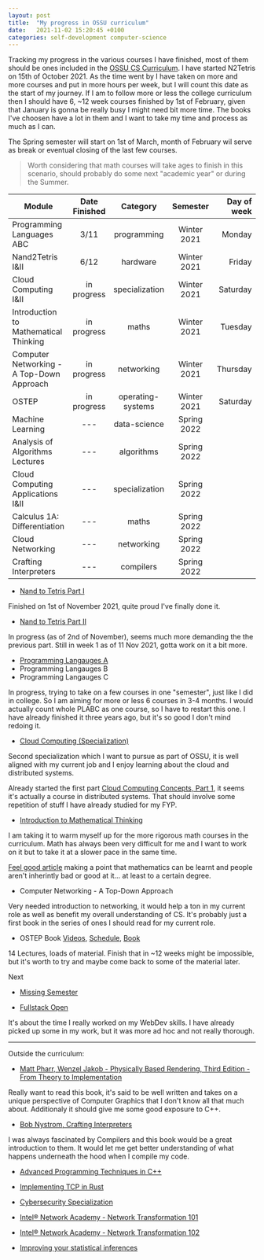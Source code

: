 ```yaml
---
layout: post
title:  "My progress in OSSU curriculum"
date:   2021-11-02 15:20:45 +0100
categories: self-development computer-science 
---
```


Tracking my progress in the various courses I have finished, most of them should be ones included in the [OSSU CS Curriculum](https://github.com/ossu/computer-science). 
I have started N2Tetris on 15th of October 2021. As the time went by I have taken on more and more courses and put in more hours per week, but I will count this date as the start of my journey.
If I am to follow more or less the college curriculum then I should have 6, ~12 week courses finished by 1st of February, given that January is gonna be really busy I might need bit more time. The books I've choosen have a lot in them and I want to take my time and process as much as I can.

The Spring semester will start on 1st of March, month of February wil serve as break or eventual closing of the last few courses.

> Worth considering that math courses will take ages to finish in this scenario, should probably do some next "academic year" or during the Summer. 

| Module        | Date Finished | Category | Semester  | Day of week |
| ------------- |:-------------:|:-------------:| :-----:|-----:|
| Programming Languages ABC |  3/11 | programming | Winter 2021 |Monday|
| Nand2Tetris I&II |  6/12 | hardware | Winter 2021 |Friday|
| Cloud Computing I&II |  in progress | specialization |Winter 2021 |Saturday|
| Introduction to Mathematical Thinking |  in progress | maths |Winter 2021 |Tuesday|
| Computer Networking - A Top-Down Approach |  in progress | networking |Winter 2021 |Thursday|
| OSTEP |  in progress | operating-systems |Winter 2021 |Saturday|
| Machine Learning |  --- | data-science | Spring 2022 ||
| Analysis of Algorithms Lectures |  --- | algorithms |Spring 2022 ||
| Cloud Computing Applications I&II |  --- | specialization |Spring 2022 ||
| Calculus 1A: Differentiation  |  --- | maths |Spring 2022 ||
| Cloud Networking |  --- | networking |Spring 2022 ||
| Crafting Interpreters |  --- | compilers |Spring 2022 ||



- [Nand to Tetris Part I](https://www.coursera.org/learn/build-a-computer)

Finished on 1st of November 2021, quite proud I've finally done it.

- [Nand to Tetris Part II](https://www.coursera.org/learn/nand2tetris2) 

In progress (as of 2nd of November), seems much more demanding the the previous part.
Still in week 1 as of 11 Nov 2021, gotta work on it a bit more.

- [Programming Langauges A](https://www.coursera.org/learn/programming-languages)
- Programming Langauges B
- Programming Langauges C

In progress, trying to take on a few courses in one "semester", just like I did in college. So I am aiming for more or less 6 courses in 3-4 months.
I would actually count whole PLABC as one course, so I have to restart this one. I have already finished it three years ago, but it's so good I don't mind redoing it.

- [Cloud Computing (Specialization)](https://www.coursera.org/specializations/cloud-computing)

Second specialization which I want to pursue as part of OSSU, it is well aligned with my current job and I enjoy learning about the cloud and distributed systems.

Already started the first part [Cloud Computing Concepts, Part 1](https://www.coursera.org/learn/cloud-computing), it seems it's actually a course in distributed systems. That should involve some repetition of stuff I have already studied for my FYP.

- [Introduction to Mathematical Thinking](https://www.coursera.org/learn/mathematical-thinking) 

I am taking it to warm myself up for the more rigorous math courses in the curriculum. Math has always been very difficult for me and I want to work on it but to take it at a slower pace in the same time.

[Feel good article](https://qz.com/139453/theres-one-key-difference-between-kids-who-excel-at-math-and-those-who-dont/) making a point that mathematics can be learnt and people aren't inherintly bad or good at it... at least to a certain degree.

- Computer Networking - A Top-Down Approach

Very needed introduction to networking, it would help a ton in my current role as well as benefit my overall understanding of CS. It's probably just a first book in the series of ones I should read for my current role.

- OSTEP Book [Videos](https://pages.cs.wisc.edu/~remzi/Classes/537/Spring2018/Discussion/videos.html), [Schedule](https://pages.cs.wisc.edu/~remzi/Classes/537/Spring2018/), [Book](https://pages.cs.wisc.edu/~remzi/OSTEP/)

14 Lectures, loads of material. Finish that in ~12 weeks might be impossible, but it's worth to try and maybe come back to some of the material later.

Next
- [Missing Semester](https://www.youtube.com/watch?v=Z56Jmr9Z34Q&list=PLyzOVJj3bHQuloKGG59rS43e29ro7I57J)

- [Fullstack Open](https://fullstackopen.com/en/)

It's about the time I really worked on my WebDev skills. I have already picked up some in my work, but it was more ad hoc and not really thorough.


---

Outside the curriculum:
- [Matt Pharr, Wenzel Jakob - Physically Based Rendering, Third Edition - From Theory to Implementation](https://pbr-book.org/3ed-2018/contents)
    
Really want to read this book, it's said to be well written and takes on a unique perspective of Computer Graphics that I don't know all that much about. Additionaly it should give me some good exposure to C++.

- [Bob Nystrom, Crafting Interpreters](https://craftinginterpreters.com/contents.html)

I was always fascinated by Compilers and this book would be a great introduction to them. It would let me get better understanding of what happens underneath the hood when I compile my code.

- [Advanced Programming Techniques in C++](https://www.youtube.com/watch?v=hJE7waQvuTs&list=PLbHYdvrWBMxazo1_B6vhW9gpd1wlkdeEW&index=1)

- [Implementing TCP in Rust](https://www.youtube.com/watch?v=bzja9fQWzdA&list=PLqbS7AVVErFivDY3iKAQk3_VAm8SXwt1X)

- [Cybersecurity Specialization](https://www.coursera.org/specializations/cyber-security)

- [Intel® Network Academy - Network Transformation 101](https://www.coursera.org/learn/network-transformation-101)

- [Intel® Network Academy - Network Transformation 102](https://www.coursera.org/learn/network-transformation-102)

- [Improving your statistical inferences](https://www.coursera.org/learn/statistical-inferences)

